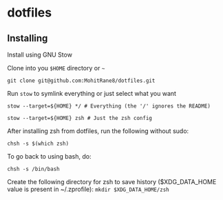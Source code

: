 # dotfiles

## Installing
Install using GNU Stow

Clone into you `$HOME` directory or `~`

`git clone git@github.com:MohitRane8/dotfiles.git`

Run `stow` to symlink everything or just select what you want

`stow --target=${HOME} */ # Everything (the '/' ignores the README)`

`stow --target=${HOME} zsh # Just the zsh config`


After installing zsh from dotfiles, run the following without sudo:

`chsh -s $(which zsh)`

To go back to using bash, do:

`chsh -s /bin/bash`


Create the following directory for zsh to save history ($XDG_DATA_HOME value is present in ~/.zprofile):
`mkdir $XDG_DATA_HOME/zsh`

